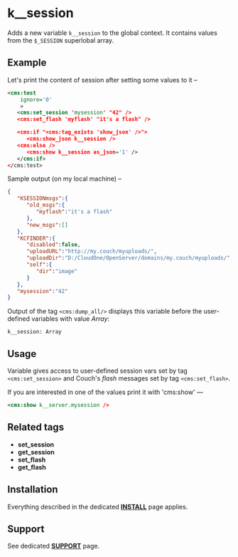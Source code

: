 # k__session

Adds a new variable `k__session` to the global context. It contains values from the `$_SESSION` superlobal array.

## Example

Let's print the content of session after setting some values to it –

```xml
<cms:test
    ignore='0'
    >
   <cms:set_session 'mysession' "42" />
   <cms:set_flash 'myflash' "it's a flash" />

   <cms:if "<cms:tag_exists 'show_json' />">
      <cms:show_json k__session />
   <cms:else />
      <cms:show k__session as_json='1' />
   </cms:if>
</cms:test>
```

Sample output (on my local machine) –

```json
{
   "KSESSIONmsgs":{
      "old_msgs":{
         "myflash":"it's a flash"
      },
      "new_msgs":[]
   },
   "KCFINDER":{
      "disabled":false,
      "uploadURL":"http://my.couch/myuploads/",
      "uploadDir":"D:/CloudOne/OpenServer/domains/my.couch/myuploads/",
      "self":{
         "dir":"image"
      }
   },
   "mysession":"42"
}
```

Output of the tag `<cms:dump_all/>` displays this variable before the user-defined variables with value *Array*:

`k__session: Array`

## Usage

Variable gives access to user-defined session vars set by tag `<cms:set_session>` and Couch's *flash* messages set by tag `<cms:set_flash>`.

If you are interested in one of the values print it with 'cms:show' &mdash;

```xml
<cms:show k__server.mysession />
```

## Related tags

* **set_session**
* **get_session**
* **set_flash**
* **get_flash**

## Installation

Everything described in the dedicated [**INSTALL**](/INSTALL.md) page applies.

## Support

See dedicated [**SUPPORT**](/SUPPORT.md) page.
